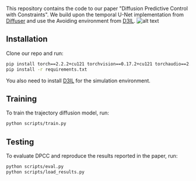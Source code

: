 This repository contains the code to our paper "Diffusion Predictive Control with Constraints". We build upon the temporal U-Net implementation from [Diffuser](https://github.com/jannerm/diffuser) and use the Avoiding environment from [D3IL](https://github.com/ALRhub/d3il).
![alt text](https://github.com/ralfroemer99/dpcc/blob/figures/avoiding.png?raw=true)

## Installation
Clone our repo and run:
```bash
pip install torch==2.2.2+cu121 torchvision==0.17.2+cu121 torchaudio==2.2.2+cu121 -f https://download.pytorch.org/whl/torch_stable.html
pip install -r requirements.txt
```
You also need to install [D3IL](https://github.com/ALRhub/d3il) for the simulation environment.

## Training
To train the trajectory diffusion model, run:
```bash
python scripts/train.py
```

## Testing
To evaluate DPCC and reproduce the results reported in the paper, run:
```bash
python scripts/eval.py
python scripts/load_results.py
```
